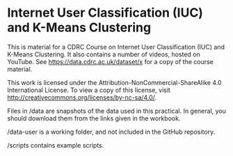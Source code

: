 # Internet User Classification (IUC) and K-Means Clustering

This is material for a CDRC Course on Internet User Classification (IUC) and K-Means Clustering. It also contains a number of videos, hosted on YouTube. See https://data.cdrc.ac.uk/dataset/x for a copy of the course material. 

This work is licensed under the Attribution-NonCommercial-ShareAlike 4.0 International License. To view a copy of this license, visit http://creativecommons.org/licenses/by-nc-sa/4.0/. 

Files in /data are snapshots of the data used in this practical. In general, you should download them from the links given in the workbook. 

/data-user is a working folder, and not included in the GitHub repository. 

/scripts contains example scripts. 